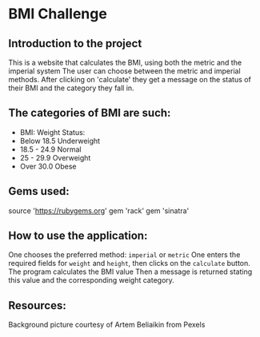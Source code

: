 # **BMI Challenge**

## Introduction to the project
This is a website that calculates the BMI, using both the metric and the imperial system
The user can choose between the metric and imperial methods.
After clicking on 'calculate' they get a message on the status of their BMI and the category they fall in.

## The categories of BMI are such:

* BMI:	       Weight Status:
* Below 18.5	 Underweight
* 18.5 - 24.9	 Normal
* 25 - 29.9	   Overweight
* Over 30.0	   Obese

## Gems used:
source 'https://rubygems.org'
gem 'rack'
gem 'sinatra'

## How to use the application:
One chooses the preferred method: `imperial` or `metric`
One enters the required fields for `weight` and `height`, then clicks on the `calculate` button.
The program calculates the BMI value
Then a message is returned stating this value and the corresponding weight category.

## Resources:
Background picture courtesy of Artem Beliaikin from Pexels
